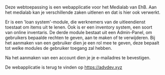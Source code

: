 Deze webtoepassing is een webapplicatie voor het Medialab van EhB. Aan het medialab kan je verschillende zaken uitlenen en dat is hier ook verwerkt.

Er is een 'loan system'-module, die werknemers van de uitleendienst toestaat om items uit te lenen. Ook is er een inventory system, een soort van online inventaris.
De derde module bestaat uit een Admin-Panel, om gebruikers bepaalde rechten te geven, aan te maken of te verwijderen.
Bij het aanmaken van een gebruiker dien je een rol mee te geven, deze bepaalt tot welke modules de gebruiker toegang zal hebben.

Na het aanmaken van een account dien je je e-mailadres te bevestigen.

De webapplicatie is terug te vinden op https://advdev.xyz
